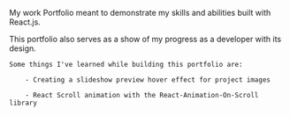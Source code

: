 My work Portfolio meant to demonstrate my skills and abilities built with React.js.

This portfolio also serves as a show of my progress as a developer with its design.

    Some things I've learned while building this portfolio are:
        
        - Creating a slideshow preview hover effect for project images

        - React Scroll animation with the React-Animation-On-Scroll library



